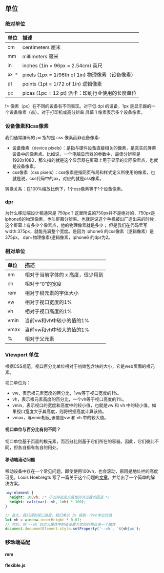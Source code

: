 ## 单位

### 绝对单位

|单位|描述|
|:-|:-|
|cm|centimeters 厘米|
|mm|millimeters 毫米|
|in|inches (1in = 96px = 2.54cm) 英尺|
|`px *`|pixels (1px = 1/96th of 1in) 物理像素（设备像素）|
|pt|points (1pt = 1/72 of 1in) 逻辑像素|
|pc|picas (1pc = 12 pt) 派卡：印刷行业使用的长度单位|

!> 像素（px）在不同的设备有不同表现。对于低 dpi 的设备，1px 是显示器的一个设备像素（点）。对于打印机或高分辨率 屏幕 1 像素表示多个设备像素。

### 设备像素和css像素
我们通常编码的 px 指的是 css 像素而非设备像素:
* 设备像素（device pixels）：是指与硬件设备直接相关的像素，是真实的屏幕设备中的像素点。比如说，一个电脑显示器的参数中，最佳分辨率是1920x1080，那么指的就是这个显示器在屏幕上用于显示的实际像素点，也就是设备像素。
* css像素（css pixels）：css像素是指网页布局和样式定义所使用的像素，也就是说，css代码中的px，对应的就是css像素。

转换关系：在100%缩放比例下，1个css像素等于1个设备像素。

### dpr

为什么移动端设计稿通常是 750px ?
这里所说的750px并不是绝对的，750px是iphone6的物理像素，也叫屏幕分辨率。也就是说这个手机被出厂造出来的时候，这个屏幕上有多少个像素点，他的物理像素就是多少；
但是我们在代码里写 width:375px，就能充满整个宽度。是因为 iphone6 的css像素（逻辑像素）是 375px。
dpr=物理像素/逻辑像素，iphone6 的dpr为2。


### 相对单位

|单位|描述|
|:-|:-|
|em|相对于当前字体的 x 高度，很少用到|
|ch| 相对于“0”的宽度|
|rem|相对于根元素的字体大小|
|vw|相对于视口宽度的1%|
|vh|相对于视口高度的1%|
|vmin|当前vw和vh中较小的值的1%|
|vmax|当前vw和vh中较大的值的1%|
|%|相对于父元素|

### Viewport 单位

根据CSS规范，视口百分比单位相对于初始包含块的大小，它是web页面的根元素。

视口单位为：

* vw，表示根元素宽度的百分比，1vw等于视口宽度的1%。
* vh，表示根元素高度的百分比，一个vh等于视口高度的1%。
* vmin，表示视口的宽度和高度中的较小值，也就是vw 和 vh 中的较小值。如果视口宽度大于其高度，则将根据高度计算该值。
* vmax，与vmin相反,该值是vw 和 vh 中的较大值。


#### 视口单位与百分比有何不同？

视口单位基于页面的根元素，而百分比则基于它们所在的容器。因此，它们彼此不同，但各自都有各自的用处。

#### 移动端滚动问题

移动设备中存在一个常见问题，即使使用100vh，也会滚动，原因是地址栏的高度可见。Louis Hoebregts 写了一篇关于这个问题的[文章](https://css-tricks.com/the-trick-to-viewport-units-on-mobile/)，并给出了一个简单的解决方案。

```css
.my-element {
  height: 100vh; /* 不支持自定义属性的浏览器的回退 */
  height: calc(var(--vh, 1vh) * 100);
}
```

```js
// 首先，我们得到视口高度，我们乘以 1% 得到一个vh单位的值
let vh = window.innerHeight * 0.01;
// 然后，将`--vh`自定义属性中的值设置为文档的根目录一个属性
document.documentElement.style.setProperty('--vh', `${vh}px`);
```

### 移动端适配

#### rem

#### flexible.js
